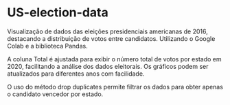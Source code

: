 # US-election-data

Visualização de dados das eleições presidenciais americanas de 2016, destacando a distribuição de votos entre candidatos. Utilizando o Google Colab e a biblioteca Pandas.

A coluna Total é ajustada para exibir o número total de votos por estado em 2020, facilitando a análise dos dados eleitorais. Os gráficos podem ser atualizados para diferentes anos com facilidade.

O uso do método drop duplicates permite filtrar os dados para obter apenas o candidato vencedor por estado.
